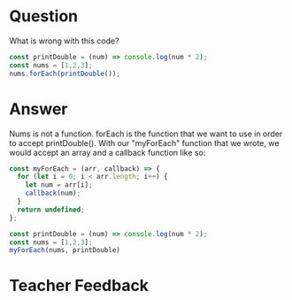 # Question
What is wrong with this code?

```js
const printDouble = (num) => console.log(num * 2);
const nums = [1,2,3];
nums.forEach(printDouble());
```

# Answer
Nums is not a function. forEach is the function that we want to use in order to accept printDouble(). With our "myForEach" function that we wrote, we would accept an array and a callback function like so:
```jsx 
const myForEach = (arr, callback) => {
  for (let i = 0; i < arr.length; i++) {
    let num = arr[i];
    callback(num);
  }
  return undefined;
};

const printDouble = (num) => console.log(num * 2);
const nums = [1,2,3];
myForEach(nums, printDouble)
```

# Teacher Feedback
